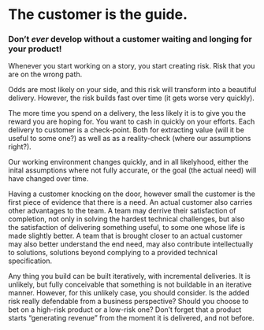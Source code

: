
# [](#header-1) The customer is the guide.
### Don’t _ever_ develop without a customer waiting and longing for your product!

Whenever you start working on a story, you start creating risk.
Risk that you are on the wrong path.

Odds are most likely on your side, and this risk will transform into a beautiful delivery.
However, the risk builds fast over time (it gets worse very quickly).

The more time you spend on a delivery, the less likely it is to give you the reward you are hoping for.
You want to cash in quickly on your efforts. Each delivery to customer is a check-point.
Both for extracting value (will it be useful to some one?) as well as as a reality-check (where our assumptions right?).

Our working environment changes quickly, and in all likelyhood, either the inital assumptions
where not fully accurate, or the goal (the actual need) will have changed over time.

Having a customer knocking on the door, however small the customer is the first
piece of evidence that there is a need.
An actual customer also carries other advantages to the team.
A team may derrive their satisfaction of completion, not only in solving the hardest
technical challenges, but also the satisfaction of delivering something useful,
to some one whose life is made slightly better.
A team that is brought closer to an actual customer may also better understand the
end need, may also contribute intellectually to solutions, solutions beyond complying
to a provided technical specification.

Any thing you build can be built iteratively, with incremental deliveries.
It is unlikely, but fully conceivable that something is not buildable in an iterative manner.
However, for this unlikely case, you should consider.
Is the added risk really defendable from a business perspective?
Should you choose to bet on a high-risk product or a low-risk one?
Don’t forget that a product starts “generating revenue” from the moment it is
delivered, and not before.
